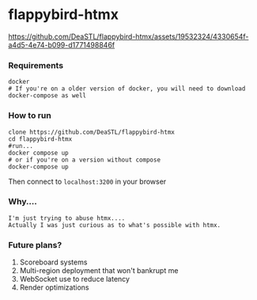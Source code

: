 # flappybird-htmx


https://github.com/DeaSTL/flappybird-htmx/assets/19532324/4330654f-a4d5-4e74-b099-d1771498846f

### Requirements

```
docker
# If you're on a older version of docker, you will need to download docker-compose as well
```

### How to run
```
clone https://github.com/DeaSTL/flappybird-htmx
cd flappybird-htmx
#run...
docker compose up
# or if you're on a version without compose
docker-compose up
```
Then connect to `localhost:3200` in your browser


### Why....
```
I'm just trying to abuse htmx....
Actually I was just curious as to what's possible with htmx.
```


### Future plans?
1. Scoreboard systems
2. Multi-region deployment that won't bankrupt me
3. WebSocket use to reduce latency
4. Render optimizations

